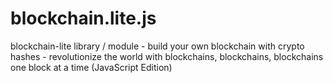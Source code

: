 # blockchain.lite.js

blockchain-lite library / module - build your own blockchain with crypto hashes - revolutionize the world with blockchains, blockchains, blockchains one block at a time (JavaScript Edition)
